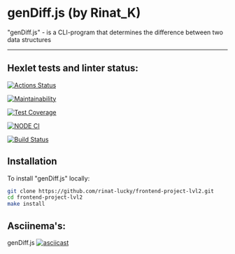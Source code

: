 # genDiff.js (by Rinat_K)

"genDiff.js" - is a CLI-program that determines the difference between two data structures

----

## Hexlet tests and linter status:
[![Actions Status](https://github.com/rinat-lucky/frontend-project-lvl2/workflows/hexlet-check/badge.svg)](https://github.com/rinat-lucky/frontend-project-lvl2/actions)

[![Maintainability](https://api.codeclimate.com/v1/badges/323700e9c1e0f5b11fdb/maintainability)](https://codeclimate.com/github/rinat-lucky/frontend-project-lvl2/maintainability)

[![Test Coverage](https://api.codeclimate.com/v1/badges/323700e9c1e0f5b11fdb/test_coverage)](https://codeclimate.com/github/rinat-lucky/frontend-project-lvl2/test_coverage)

[![NODE CI](https://github.com/rinat-lucky/frontend-project-lvl2/workflows/Node%20CI/badge.svg)](https://github.com/rinat-lucky/frontend-project-lvl2/actions)

[![Build Status](https://app.travis-ci.com/rinat-lucky/frontend-project-lvl2.svg?branch=main)](https://app.travis-ci.com/rinat-lucky/frontend-project-lvl2)

## Installation

To install "genDiff.js" locally:

```sh
git clone https://github.com/rinat-lucky/frontend-project-lvl2.git
cd frontend-project-lvl2
make install
```

## Asciinema's:
 
genDiff.js
[![asciicast](https://asciinema.org/a/n9BBLGHW8YjfbMy5x3i3xsXW4.png)](https://asciinema.org/a/n9BBLGHW8YjfbMy5x3i3xsXW4)
